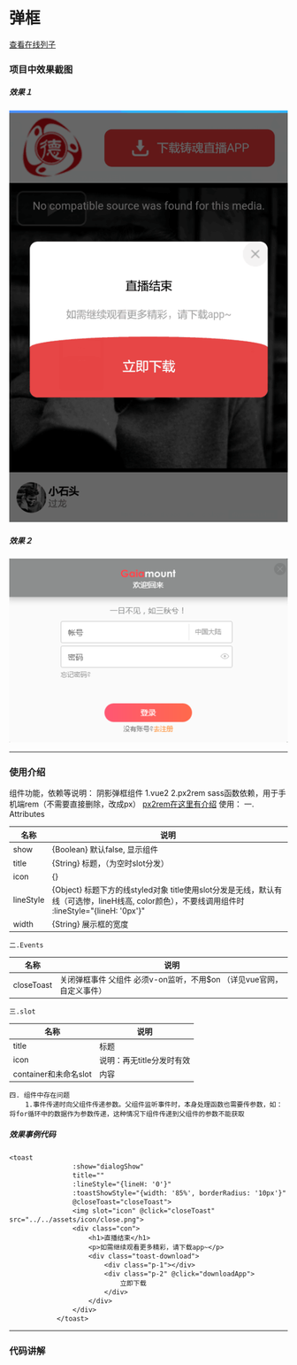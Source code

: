# 弹框

[查看在线列子](https://caoshengxiang.github.io/comui/#/ui/dialog)

### 项目中效果截图
##### 效果１
![](./assets/toast.png)
##### 效果２
![](./assets/toast2.png)

-----------------
### 使用介绍
组件功能，依赖等说明：
    阴影弹框组件
    1.vue2
    2.px2rem sass函数依赖，用于手机端rem（不需要直接删除，改成px）
    [px2rem在这里有介绍](../chapter4/cssFun.html)
使用：
    一. Attributes
    
|名称|说明|
|---|---|
|show |{Boolean} 默认false,  显示组件|
|title |{String} 标题，（为空时slot分发）|
|icon |{}|
|lineStyle |{Object} 标题下方的线styled对象 title使用slot分发是无线，默认有线（可选惨，lineH线高, color颜色），不要线调用组件时 :lineStyle="{lineH: '0px'}"
|width |{String} 展示框的宽度

    二.Events
|名称|说明|
|---|---|
|closeToast |关闭弹框事件 父组件 必须v-on监听，不用$on （详见vue官网，自定义事件）|

    三.slot
|名称|说明|
|---|---|
|title|标题|
|icon  |说明：再无title分发时有效|
|container和未命名slot|内容|

    四. 组件中存在问题
        1.事件传递时向父组件传递参数。父组件监听事件时，本身处理函数也需要传参数，如：将for循环中的数据作为参数传递，这种情况下组件传递到父组件的参数不能获取

##### 效果事例代码
```
<toast
                :show="dialogShow"
                title=""
                :lineStyle="{lineH: '0'}"
                :toastShowStyle="{width: '85%', borderRadius: '10px'}"
                @closeToast="closeToast">
                <img slot="icon" @click="closeToast" src="../../assets/icon/close.png">
                <div class="con">
                    <h1>直播结束</h1>
                    <p>如需继续观看更多精彩，请下载app~</p>
                    <div class="toast-download">
                        <div class="p-1"></div>
                        <div class="p-2" @click="downloadApp">
                            立即下载
                        </div>
                    </div>
                </div>
            </toast>
```

-----------------
### 代码讲解

